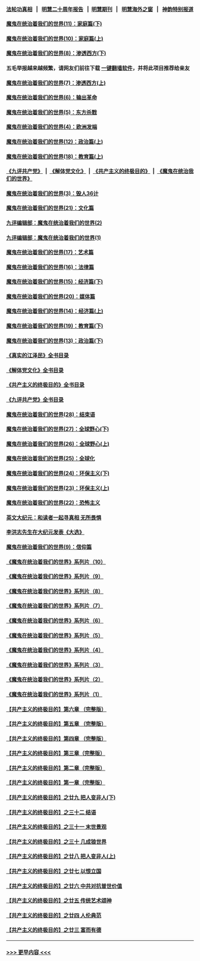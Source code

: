 #### [法轮功真相](https://github.com/gfw-breaker/truth/blob/master/README.md?t=0) &nbsp;&nbsp;|&nbsp;&nbsp; [明慧二十周年报告](https://github.com/gfw-breaker/mh-reports/blob/master/README.md?t=0) &nbsp;&nbsp;|&nbsp;&nbsp;[明慧期刊](https://github.com/gfw-breaker/mh-qikan) &nbsp;&nbsp;|&nbsp;&nbsp; [明慧海外之窗](https://github.com/gfw-breaker/mh-news/blob/master/README.md?t=0) &nbsp;&nbsp;|&nbsp;&nbsp; [神韵特别报道](https://github.com/gfw-breaker/mh-news/blob/master/shenyun.md?t=0)
#### [魔鬼在统治着我们的世界(11)：家庭篇(下)](../pages/nsc422/n10440961.md?t=11292151) 
#### [魔鬼在统治着我们的世界(10)：家庭篇(上)](../pages/nsc422/n10435448.md?t=11292151) 
#### [魔鬼在统治着我们的世界(8)：渗透西方(下)](../pages/nsc422/n10429603.md?t=11292151) 
#### 五毛举报越来越频繁，请网友们前往下载 [一键翻墙软件](https://github.com/gfw-breaker/ssr-accounts)，并将此项目推荐给亲友
#### [魔鬼在统治着我们的世界(7)：渗透西方(上)](../pages/nsc422/n10426013.md?t=11292151) 
#### [魔鬼在统治着我们的世界(6)：输出革命](../pages/nsc422/n10421536.md?t=11292151) 
#### [魔鬼在统治着我们的世界(5)：东方杀戮](../pages/nsc422/n10417707.md?t=11292151) 
#### [魔鬼在统治着我们的世界(4)：欧洲发端](../pages/nsc422/n10414890.md?t=11292151) 
#### [魔鬼在统治着我们的世界(12)：政治篇(上)](../pages/nsc422/n10444576.md?t=11292151) 
#### [魔鬼在统治着我们的世界(18)：教育篇(上)](../pages/nsc422/n10526970.md?t=11292151) 
#### [《九评共产党》](https://github.com/begood0513/9ping.md/blob/master/README.md) &nbsp;|&nbsp; [《解体党文化》](../../../../jtdwh.md/blob/master/README.md)  &nbsp;|&nbsp; [《共产主义的终极目的》](../../../../gczydzjmd.md/blob/master/README.md) &nbsp;|&nbsp; [《魔鬼在统治我们的世界》](../../../../mgztzwmdsj.md/blob/master/README.md) 
#### [魔鬼在统治着我们的世界(3)：毁人36计](../pages/nsc422/n10411583.md?t=11292151) 
#### [魔鬼在统治着我们的世界(21)：文化篇](../pages/nsc422/n10597706.md?t=11292151) 
#### [九评编辑部：魔鬼在统治着我们的世界(2)](../pages/nsc422/n10410036.md?t=11292151) 
#### [九评编辑部：魔鬼在统治着我们的世界(1)](../pages/nsc422/n10406825.md?t=11292151) 
#### [魔鬼在统治着我们的世界(17)：艺术篇](../pages/nsc422/n10499093.md?t=11292151) 
#### [魔鬼在统治着我们的世界(16)：法律篇](../pages/nsc422/n10485969.md?t=11292151) 
#### [魔鬼在统治着我们的世界(15)：经济篇(下)](../pages/nsc422/n10469975.md?t=11292151) 
#### [魔鬼在统治着我们的世界(20)：媒体篇](../pages/nsc422/n10586579.md?t=11292151) 
#### [魔鬼在统治着我们的世界(14)：经济篇(上)](../pages/nsc422/n10457370.md?t=11292151) 
#### [魔鬼在统治着我们的世界(19)：教育篇(下)](../pages/nsc422/n10564808.md?t=11292151) 
#### [魔鬼在统治着我们的世界(13)：政治篇(下)](../pages/nsc422/n10448270.md?t=11292151) 
#### [《真实的江泽民》全书目录](../pages/nsc422/n13721399.md?t=11292151) 
#### [《解体党文化》全书目录](../pages/nsc422/n13721157.md?t=11292151) 
#### [《共产主义的终极目的》全书目录](../pages/nsc422/n13721048.md?t=11292151) 
#### [《九评共产党》全书目录](../pages/nsc422/n13708085.md?t=11292151) 
#### [魔鬼在统治着我们的世界(28)：结束语](../pages/nsc422/n10936246.md?t=11292151) 
#### [魔鬼在统治着我们的世界(27)：全球野心(下)](../pages/nsc422/n10928319.md?t=11292151) 
#### [魔鬼在统治着我们的世界(26)：全球野心(上)](../pages/nsc422/n10900318.md?t=11292151) 
#### [魔鬼在统治着我们的世界(25)：全球化](../pages/nsc422/n10788205.md?t=11292151) 
#### [魔鬼在统治着我们的世界(24)：环保主义(下)](../pages/nsc422/n10695307.md?t=11292151) 
#### [魔鬼在统治着我们的世界(23)：环保主义(上)](../pages/nsc422/n10688613.md?t=11292151) 
#### [魔鬼在统治着我们的世界(22)：恐怖主义](../pages/nsc422/n10614727.md?t=11292151) 
#### [英文大纪元：和读者一起寻真相 无所畏惧](../pages/nsc422/n12542027.md?t=11292151) 
#### [李洪志先生在大纪元发表《大选》](../pages/nsc422/n12534746.md?t=11292151) 
#### [魔鬼在统治着我们的世界(9)：信仰篇](../pages/nsc422/n10432159.md?t=11292151) 
#### [《魔鬼在统治着我们的世界》系列片（10）](../pages/nsc422/n12292670.md?t=11292151) 
#### [《魔鬼在统治着我们的世界》系列片（9）](../pages/nsc422/n12290859.md?t=11292151) 
#### [《魔鬼在统治着我们的世界》系列片（8）](../pages/nsc422/n12287445.md?t=11292151) 
#### [《魔鬼在统治着我们的世界》系列片（7）](../pages/nsc422/n12283425.md?t=11292151) 
#### [《魔鬼在统治着我们的世界》系列片（6）](../pages/nsc422/n12282314.md?t=11292151) 
#### [《魔鬼在统治着我们的世界》系列片（5）](../pages/nsc422/n12281419.md?t=11292151) 
#### [《魔鬼在统治着我们的世界》系列片（4）](../pages/nsc422/n12274024.md?t=11292151) 
#### [《魔鬼在统治着我们的世界》系列片（3）](../pages/nsc422/n12271322.md?t=11292151) 
#### [《魔鬼在统治着我们的世界》系列片（2）](../pages/nsc422/n12269049.md?t=11292151) 
#### [《魔鬼在统治着我们的世界》系列片（1）](../pages/nsc422/n12267575.md?t=11292151) 
#### [【共产主义的终极目的】第六章 （完整版）](../pages/nsc422/n11428913.md?t=11292151) 
#### [【共产主义的终极目的】第五章 （完整版）](../pages/nsc422/n11428912.md?t=11292151) 
#### [【共产主义的终极目的】第四章 （完整版）](../pages/nsc422/n11428907.md?t=11292151) 
#### [【共产主义的终极目的】第三章（完整版）](../pages/nsc422/n11428848.md?t=11292151) 
#### [【共产主义的终极目的】第二章（完整版）](../pages/nsc422/n11428831.md?t=11292151) 
#### [【共产主义的终极目的】第一章（完整版）](../pages/nsc422/n11417651.md?t=11292151) 
#### [【共产主义的终极目的】之廿九 把人变非人(下)](../pages/nsc422/n11344140.md?t=11292151) 
#### [【共产主义的终极目的】之三十二 结语](../pages/nsc422/n11360535.md?t=11292151) 
#### [【共产主义的终极目的】之三十一 末世景观](../pages/nsc422/n11351129.md?t=11292151) 
#### [【共产主义的终极目的】之三十 几成狼世界](../pages/nsc422/n11348280.md?t=11292151) 
#### [【共产主义的终极目的】之廿八 把人变非人(上)](../pages/nsc422/n11340492.md?t=11292151) 
#### [【共产主义的终极目的】之廿七 以恨立国](../pages/nsc422/n11336944.md?t=11292151) 
#### [【共产主义的终极目的】之廿六 中共对抗普世价值](../pages/nsc422/n11324785.md?t=11292151) 
#### [【共产主义的终极目的】之廿五 传统艺术颂神](../pages/nsc422/n11296396.md?t=11292151) 
#### [【共产主义的终极目的】之廿四 人伦典范](../pages/nsc422/n11296397.md?t=11292151) 
#### [【共产主义的终极目的】之廿三 富而有德](../pages/nsc422/n11283598.md?t=11292151) 

----
#### [ >>> 更早内容 <<< ](../indexes/nsc422-earlier.md)
